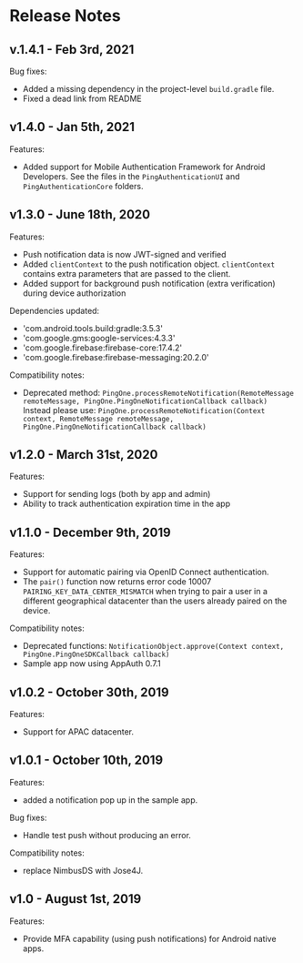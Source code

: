 # Release Notes

## v.1.4.1 - Feb 3rd, 2021
Bug fixes:
 - Added a missing dependency in the project-level `build.gradle` file.
 - Fixed a dead link from README
 
 
## v1.4.0 - Jan 5th, 2021
Features:

- Added support for Mobile Authentication Framework for Android Developers. 
See the files in the `PingAuthenticationUI` and `PingAuthenticationCore` folders.


## v1.3.0 - June 18th, 2020
Features:

- Push notification data is now JWT-signed and verified
- Added `clientContext` to the push notification object. `clientContext` contains extra parameters that are passed to the client.
- Added support for background push notification (extra verification) during device authorization

Dependencies updated:

  * 'com.android.tools.build:gradle:3.5.3'
  * 'com.google.gms:google-services:4.3.3'
  * 'com.google.firebase:firebase-core:17.4.2'
  * 'com.google.firebase:firebase-messaging:20.2.0'


Compatibility notes:

- Deprecated method: `PingOne.processRemoteNotification(RemoteMessage remoteMessage, PingOne.PingOneNotificationCallback callback)`
  Instead please use:
 `PingOne.processRemoteNotification(Context context, RemoteMessage remoteMessage, PingOne.PingOneNotificationCallback callback)`


## v1.2.0 - March 31st, 2020
Features:

- Support for sending logs (both by app and admin)
- Ability to track authentication expiration time in the app

## v1.1.0 - December 9th, 2019
Features:

- Support for automatic pairing via OpenID Connect authentication.
- The `pair()` function now returns error code 10007 `PAIRING_KEY_DATA_CENTER_MISMATCH` when trying to pair a user in a different geographical datacenter than the users already paired on the device.

Compatibility notes:

- Deprecated functions: `NotificationObject.approve(Context context, PingOne.PingOneSDKCallback callback)`
- Sample app now using AppAuth 0.7.1

## v1.0.2 - October 30th, 2019
Features:
- Support for APAC datacenter.

## v1.0.1 - October 10th, 2019
Features:
- added a notification pop up in the sample app.

Bug fixes:
- Handle test push without producing an error.

Compatibility notes:
- replace NimbusDS with Jose4J.


## v1.0 - August 1st, 2019
Features:
- Provide MFA capability (using push notifications) for Android native apps.

